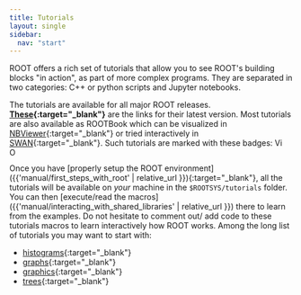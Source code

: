 ```yaml
---
title: Tutorials
layout: single
sidebar:
  nav: "start"
---
```


ROOT offers a rich set of tutorials that allow you to see ROOT's building blocks "in action",
as part of more complex programs. They are separated in two categories: C++ or python scripts
and Jupyter notebooks.

The tutorials are available for all major ROOT releases.
**[These](https://root.cern/doc/master/group__Tutorials.html){:target="_blank"}** are the links for their
latest version. Most tutorials are also available as ROOTBook which can
be visualized in [NBViewer](https://nbviewer.jupyter.org/){:target="_blank"} or tried interactively in
[SWAN](https://swan.web.cern.ch){:target="_blank"}. Such tutorials are marked with these badges:
<img src="https://root.cern/doc/master/notebook.gif" alt="View in nbviewer" style="height:1em">
<img src="https://swanserver.web.cern.ch/swanserver/images/badge_swan_white_150.png" alt="Open in SWAN" style="height:1em">

Once you have [properly setup the ROOT environment]({{'manual/first_steps_with_root' | relative_url }}){:target="_blank"},
all the tutorials will be available on *your* machine in the `$ROOTSYS/tutorials` folder.
You can then [execute/read the macros]({{'manual/interacting_with_shared_libraries' | relative_url }})
there to learn from the examples. Do not hesitate to comment out/ add code to these tutorials
macros to learn interactively how ROOT works.
Among the long list of tutorials you may want to start with:
- [histograms](https://root.cern/doc/master/group__tutorial__hist.html){:target="_blank"}
- [graphs](https://root.cern/doc/master/group__tutorial__graphs.html){:target="_blank"}
- [graphics](https://root.cern/doc/master/group__tutorial__graphics.html){:target="_blank"}
- [trees](https://root.cern/doc/master/group__tutorial__tree.html){:target="_blank"}
